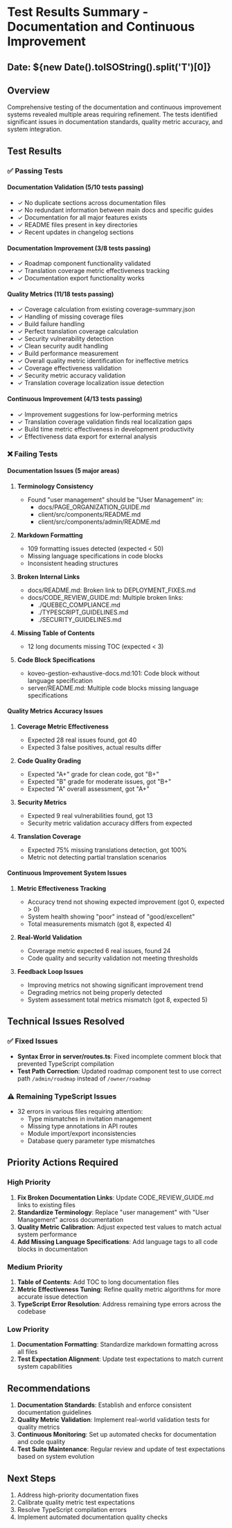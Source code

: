 # Test Results Summary - Documentation and Continuous Improvement

## Date: ${new Date().toISOString().split('T')[0]}

## Overview
Comprehensive testing of the documentation and continuous improvement systems revealed multiple areas requiring refinement. The tests identified significant issues in documentation standards, quality metric accuracy, and system integration.

## Test Results

### ✅ Passing Tests

#### Documentation Validation (5/10 tests passing)
- ✓ No duplicate sections across documentation files  
- ✓ No redundant information between main docs and specific guides
- ✓ Documentation for all major features exists
- ✓ README files present in key directories  
- ✓ Recent updates in changelog sections

#### Documentation Improvement (3/8 tests passing)
- ✓ Roadmap component functionality validated
- ✓ Translation coverage metric effectiveness tracking
- ✓ Documentation export functionality works

#### Quality Metrics (11/18 tests passing)
- ✓ Coverage calculation from existing coverage-summary.json
- ✓ Handling of missing coverage files
- ✓ Build failure handling
- ✓ Perfect translation coverage calculation
- ✓ Security vulnerability detection
- ✓ Clean security audit handling
- ✓ Build performance measurement
- ✓ Overall quality metric identification for ineffective metrics
- ✓ Coverage effectiveness validation
- ✓ Security metric accuracy validation
- ✓ Translation coverage localization issue detection

#### Continuous Improvement (4/13 tests passing)
- ✓ Improvement suggestions for low-performing metrics
- ✓ Translation coverage validation finds real localization gaps
- ✓ Build time metric effectiveness in development productivity
- ✓ Effectiveness data export for external analysis

### ❌ Failing Tests

#### Documentation Issues (5 major areas)

1. **Terminology Consistency** 
   - Found "user management" should be "User Management" in:
     - docs/PAGE_ORGANIZATION_GUIDE.md
     - client/src/components/README.md  
     - client/src/components/admin/README.md

2. **Markdown Formatting** 
   - 109 formatting issues detected (expected < 50)
   - Missing language specifications in code blocks
   - Inconsistent heading structures

3. **Broken Internal Links** 
   - docs/README.md: Broken link to DEPLOYMENT_FIXES.md
   - docs/CODE_REVIEW_GUIDE.md: Multiple broken links:
     - ./QUEBEC_COMPLIANCE.md
     - ./TYPESCRIPT_GUIDELINES.md  
     - ./SECURITY_GUIDELINES.md

4. **Missing Table of Contents**
   - 12 long documents missing TOC (expected < 3)

5. **Code Block Specifications**
   - koveo-gestion-exhaustive-docs.md:101: Code block without language specification
   - server/README.md: Multiple code blocks missing language specifications

#### Quality Metrics Accuracy Issues

1. **Coverage Metric Effectiveness**
   - Expected 28 real issues found, got 40
   - Expected 3 false positives, actual results differ

2. **Code Quality Grading**
   - Expected "A+" grade for clean code, got "B+"
   - Expected "B" grade for moderate issues, got "B+"
   - Expected "A" overall assessment, got "A+"

3. **Security Metrics** 
   - Expected 9 real vulnerabilities found, got 13
   - Security metric validation accuracy differs from expected

4. **Translation Coverage**
   - Expected 75% missing translations detection, got 100%
   - Metric not detecting partial translation scenarios

#### Continuous Improvement System Issues

1. **Metric Effectiveness Tracking**
   - Accuracy trend not showing expected improvement (got 0, expected > 0)
   - System health showing "poor" instead of "good/excellent"  
   - Total measurements mismatch (got 8, expected 4)

2. **Real-World Validation**
   - Coverage metric expected 6 real issues, found 24
   - Code quality and security validation not meeting thresholds

3. **Feedback Loop Issues**
   - Improving metrics not showing significant improvement trend
   - Degrading metrics not being properly detected
   - System assessment total metrics mismatch (got 8, expected 5)

## Technical Issues Resolved

### ✅ Fixed Issues
- **Syntax Error in server/routes.ts**: Fixed incomplete comment block that prevented TypeScript compilation
- **Test Path Correction**: Updated roadmap component test to use correct path `/admin/roadmap` instead of `/owner/roadmap`

### ⚠️ Remaining TypeScript Issues
- 32 errors in various files requiring attention:
  - Type mismatches in invitation management
  - Missing type annotations in API routes
  - Module import/export inconsistencies
  - Database query parameter type mismatches

## Priority Actions Required

### High Priority
1. **Fix Broken Documentation Links**: Update CODE_REVIEW_GUIDE.md links to existing files
2. **Standardize Terminology**: Replace "user management" with "User Management" across documentation  
3. **Quality Metric Calibration**: Adjust expected test values to match actual system performance
4. **Add Missing Language Specifications**: Add language tags to all code blocks in documentation

### Medium Priority  
1. **Table of Contents**: Add TOC to long documentation files
2. **Metric Effectiveness Tuning**: Refine quality metric algorithms for more accurate issue detection
3. **TypeScript Error Resolution**: Address remaining type errors across the codebase

### Low Priority
1. **Documentation Formatting**: Standardize markdown formatting across all files
2. **Test Expectation Alignment**: Update test expectations to match current system capabilities

## Recommendations

1. **Documentation Standards**: Establish and enforce consistent documentation guidelines
2. **Quality Metric Validation**: Implement real-world validation tests for quality metrics  
3. **Continuous Monitoring**: Set up automated checks for documentation and code quality
4. **Test Suite Maintenance**: Regular review and update of test expectations based on system evolution

## Next Steps
1. Address high-priority documentation fixes
2. Calibrate quality metric test expectations  
3. Resolve TypeScript compilation errors
4. Implement automated documentation quality checks